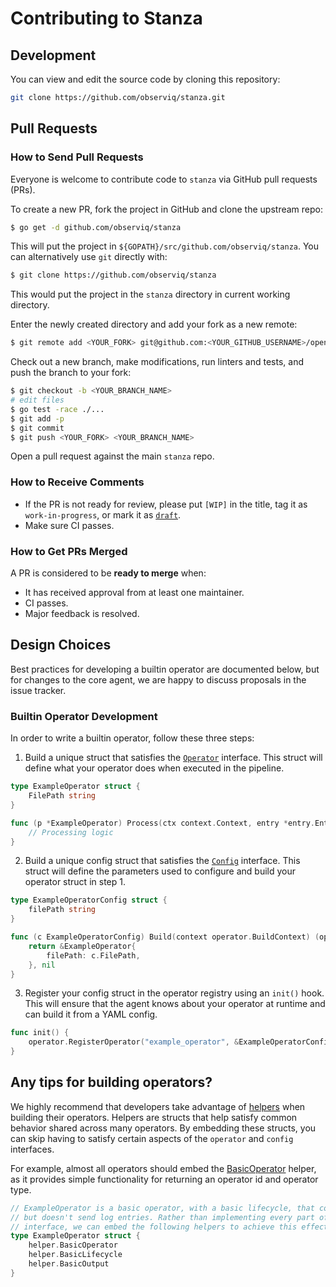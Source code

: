 # Contributing to Stanza

## Development

You can view and edit the source code by cloning this repository:

```bash
git clone https://github.com/observiq/stanza.git
```
## Pull Requests

### How to Send Pull Requests

Everyone is welcome to contribute code to `stanza` via
GitHub pull requests (PRs).

To create a new PR, fork the project in GitHub and clone the upstream
repo:

```sh
$ go get -d github.com/observiq/stanza
```

This will put the project in `${GOPATH}/src/github.com/observiq/stanza`. You
can alternatively use `git` directly with:

```sh
$ git clone https://github.com/observiq/stanza
```

This would put the project in the `stanza` directory in
current working directory.

Enter the newly created directory and add your fork as a new remote:

```sh
$ git remote add <YOUR_FORK> git@github.com:<YOUR_GITHUB_USERNAME>/opentelemetry-go
```

Check out a new branch, make modifications, run linters and tests, and
push the branch to your fork:

```sh
$ git checkout -b <YOUR_BRANCH_NAME>
# edit files
$ go test -race ./...
$ git add -p
$ git commit
$ git push <YOUR_FORK> <YOUR_BRANCH_NAME>
```

Open a pull request against the main `stanza` repo.

### How to Receive Comments

* If the PR is not ready for review, please put `[WIP]` in the title,
  tag it as `work-in-progress`, or mark it as
  [`draft`](https://github.blog/2019-02-14-introducing-draft-pull-requests/).
* Make sure CI passes.

### How to Get PRs Merged

A PR is considered to be **ready to merge** when:

* It has received approval from at least one maintainer.
* CI passes.
* Major feedback is resolved.

## Design Choices

Best practices for developing a builtin operator are documented below, but for changes to
the core agent, we are happy to discuss proposals in the issue tracker.

### Builtin Operator Development

In order to write a builtin operator, follow these three steps:
1. Build a unique struct that satisfies the [`Operator`](operator/operator.go) interface. This struct will define what your operator does when executed in the pipeline.

```go
type ExampleOperator struct {
	FilePath string
}

func (p *ExampleOperator) Process(ctx context.Context, entry *entry.Entry) error {
	// Processing logic
}
```

2. Build a unique config struct that satisfies the [`Config`](operator/config.go) interface. This struct will define the parameters used to configure and build your operator struct in step 1.

```go
type ExampleOperatorConfig struct {
	filePath string
}

func (c ExampleOperatorConfig) Build(context operator.BuildContext) (operator.Operator, error) {
	return &ExampleOperator{
		filePath: c.FilePath,
	}, nil
}
```

3. Register your config struct in the operator registry using an `init()` hook. This will ensure that the agent knows about your operator at runtime and can build it from a YAML config.

```go
func init() {
	operator.RegisterOperator("example_operator", &ExampleOperatorConfig{})
}
```

## Any tips for building operators?
We highly recommend that developers take advantage of [helpers](operator/helper) when building their operators. Helpers are structs that help satisfy common behavior shared across many operators. By embedding these structs, you can skip having to satisfy certain aspects of the `operator` and `config` interfaces.

For example, almost all operators should embed the [BasicOperator](operator/helper/basic_operator.go) helper, as it provides simple functionality for returning an operator id and operator type.

```go
// ExampleOperator is a basic operator, with a basic lifecycle, that consumes
// but doesn't send log entries. Rather than implementing every part of the operator
// interface, we can embed the following helpers to achieve this effect.
type ExampleOperator struct {
	helper.BasicOperator
	helper.BasicLifecycle
	helper.BasicOutput
}
```
